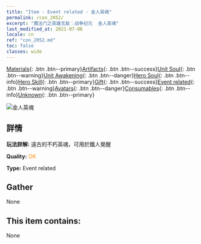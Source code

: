 ```yaml
---
title: "Item - Event related - 金人英魂"
permalink: /con_2052/
excerpt: "魔法门之英雄无敌：战争纪元  金人英魂"
last_modified_at: 2021-07-06
locale: cn
ref: "con_2052.md"
toc: false
classes: wide
---
```

 [Materials](/ItemsCN/){: .btn .btn--primary}[Artifacts](/ItemsCN/Artifacts/){: .btn .btn--success}[Unit Soul](/ItemsCN/UnitSoul/){: .btn .btn--warning}[Unit Awakening](/ItemsCN/UnitAwakening/){: .btn .btn--danger}[Hero Soul](/ItemsCN/HeroSoul/){: .btn .btn--info}[Hero Skill](/ItemsCN/HeroSkill/){: .btn .btn--primary}[Gift](/ItemsCN/Gift/){: .btn .btn--success}[Event related](/ItemsCN/Events/){: .btn .btn--warning}[Avatars](/ItemsCN/Avatars/){: .btn .btn--danger}[Consumables](/ItemsCN/Consumables/){: .btn .btn--info}[Unknown](/ItemsCN/Unknown/){: .btn .btn--primary}

 ![金人英魂](/images/t/juexing_603.jpg)

## 詳情
 **玩法詳解:** 遠古的不朽英魂，可用於鐵人覺醒

 **Quality:** <span style="color: #FF8C00">OK</span>

 **Type:** Event related

## Gather

  None

## This item contains:

  None

